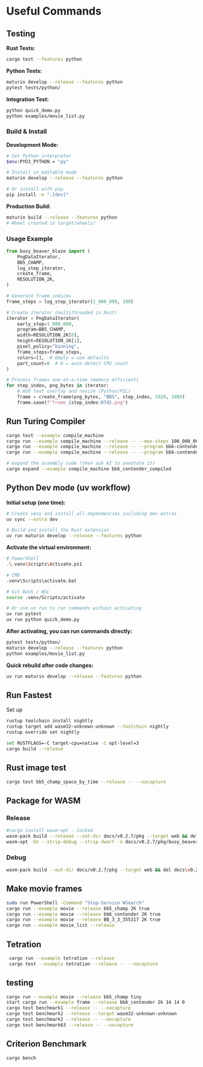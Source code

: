 # Useful Commands

<!-- cmk update these -->

## Testing

**Rust Tests:**

```bash
cargo test --features python
```

**Python Tests:**

```bash
maturin develop --release --features python
pytest tests/python/
```

**Integration Test:**

```bash
python quick_demo.py
python examples/movie_list.py
```

### Build & Install

**Development Mode:**

```bash
# Set Python interpreter
$env:PYO3_PYTHON = "py"

# Install in editable mode
maturin develop --release --features python

# Or install with pip
pip install -e ".[dev]"
```

**Production Build:**

```bash
maturin build --release --features python
# Wheel created in target/wheels/
```

### Usage Example

```python
from busy_beaver_blaze import (
    PngDataIterator,
    BB5_CHAMP,
    log_step_iterator,
    create_frame,
    RESOLUTION_2K,
)

# Generate frame indices
frame_steps = log_step_iterator(1_000_000, 100)

# Create iterator (multithreaded in Rust)
iterator = PngDataIterator(
    early_stop=1_000_000,
    program=BB5_CHAMP,
    width=RESOLUTION_2K[0],
    height=RESOLUTION_2K[1],
    pixel_policy="binning",
    frame_steps=frame_steps,
    colors=[],  # Empty = use defaults
    part_count=0  # 0 = auto-detect CPU count
)

# Process frames one-at-a-time (memory efficient)
for step_index, png_bytes in iterator:
    # Add text overlay and resize (Python/PIL)
    frame = create_frame(png_bytes, "BB5", step_index, 1920, 1080)
    frame.save(f"frame_{step_index:07d}.png")
```

## Run Turing Compiler

```bash
cargo test --example compile_machine
cargo run --example compile_machine --release -- --max-steps 100_000_000
cargo run --example compile_machine --release -- --program bb6-contender --interval 100_000_000_000  --min-tape 4 --max-tape 1,000,000,000,000,000
cargo run --example compile_machine --release -- --program bb6-contender --interval 1_000_000_000 --max-steps 25,000,000,000

# expand the assembly code (then ask AI to annotate it)
cargo expand --example compile_machine bb6_contender_compiled
```

## Python Dev mode (uv workflow)

**Initial setup (one time):**

```bash
# Create venv and install all dependencies including dev extras
uv sync --extra dev

# Build and install the Rust extension
uv run maturin develop --release --features python
```

**Activate the virtual environment:**

```bash
# PowerShell
.\.venv\Scripts\Activate.ps1

# CMD
.venv\Scripts\activate.bat

# Git Bash / WSL
source .venv/Scripts/activate

# Or use uv run to run commands without activating
uv run pytest
uv run python quick_demo.py
```

**After activating, you can run commands directly:**

```bash
pytest tests/python/
maturin develop --release --features python
python examples/movie_list.py
```

**Quick rebuild after code changes:**

```bash
uv run maturin develop --release --features python
```

## Run Fastest

Set up

```bash
rustup toolchain install nightly
rustup target add wasm32-unknown-unknown --toolchain nightly
rustup override set nightly
```

```bash
set RUSTFLAGS=-C target-cpu=native -C opt-level=3
cargo build --release
```

## Rust image test

```bash
cargo test bb5_champ_space_by_time --release -- --nocapture
```

## Package for WASM

### Release

```bash
#cargo install wasm-opt --locked
wasm-pack build --release --out-dir docs/v0.2.7/pkg --target web && del docs\v0.2.7\pkg\.gitignore
wasm-opt -Oz --strip-debug --strip-dwarf -o docs/v0.2.7/pkg/busy_beaver_blaze_bg.wasm docs/v0.2.7/pkg/busy_beaver_blaze_bg.wasm
```

### Debug

```bash
wasm-pack build --out-dir docs/v0.2.7/pkg --target web && del docs\v0.2.7\pkg\.gitignore
```

## Make movie frames

```bash
sudo run PowerShell -Command "Stop-Service WSearch"
cargo run --example movie --release bb5_champ 2K true
cargo run --example movie --release bb6_contender 2K true
cargo run --example movie --release BB_3_3_355317 2K true
cargo run --example movie_list --release
```

## Tetration

```bash
 cargo run --example tetration --release
 cargo test --example tetration --release -- --nocapture
```

## testing

```bash
cargo run --example movie --release bb5_champ tiny
start cargo run --example frame --release bb6_contender 2k 14 14 0 
cargo test benchmark1 --release -- --nocapture
cargo test benchmark2 --release --target wasm32-unknown-unknown
cargo test benchmark2 --release -- --nocapture
cargo test benchmark63 --release -- --nocapture
```

## Criterion Benchmark

```bash
cargo bench
```
